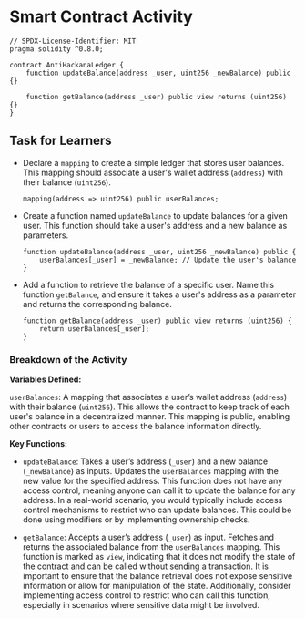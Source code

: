 # Smart Contract Activity

```solidity
// SPDX-License-Identifier: MIT
pragma solidity ^0.8.0;

contract AntiHackanaLedger {
    function updateBalance(address _user, uint256 _newBalance) public {}

    function getBalance(address _user) public view returns (uint256) {}
}
```

## Task for Learners

- Declare a `mapping` to create a simple ledger that stores user balances. This mapping should associate a user's wallet address (`address`) with their balance (`uint256`).

  ```solidity
  mapping(address => uint256) public userBalances;
  ```

- Create a function named `updateBalance` to update balances for a given user. This function should take a user's address and a new balance as parameters.

  ```solidity
  function updateBalance(address _user, uint256 _newBalance) public {
      userBalances[_user] = _newBalance; // Update the user's balance
  }
  ```

- Add a function to retrieve the balance of a specific user. Name this function `getBalance`, and ensure it takes a user's address as a parameter and returns the corresponding balance.

  ```solidity
  function getBalance(address _user) public view returns (uint256) {
      return userBalances[_user];
  }
  ```

### Breakdown of the Activity

**Variables Defined:**

`userBalances`: A mapping that associates a user’s wallet address (`address`) with their balance (`uint256`). This allows the contract to keep track of each user's balance in a decentralized manner. This mapping is public, enabling other contracts or users to access the balance information directly.

**Key Functions:**

- `updateBalance`:
  Takes a user’s address (`_user`) and a new balance (`_newBalance`) as inputs.
  Updates the `userBalances` mapping with the new value for the specified address. This function does not have any access control, meaning anyone can call it to update the balance for any address. In a real-world scenario, you would typically include access control mechanisms to restrict who can update balances.
  This could be done using modifiers or by implementing ownership checks.

- `getBalance`:
  Accepts a user’s address (`_user`) as input.
  Fetches and returns the associated balance from the `userBalances` mapping. This function is marked as `view`, indicating that it does not modify the state of the contract and can be called without sending a transaction. It is important to ensure that the balance retrieval does not expose sensitive information or allow for manipulation of the state. Additionally, consider implementing access control to restrict who can call this function, especially in scenarios where sensitive data might be involved.
